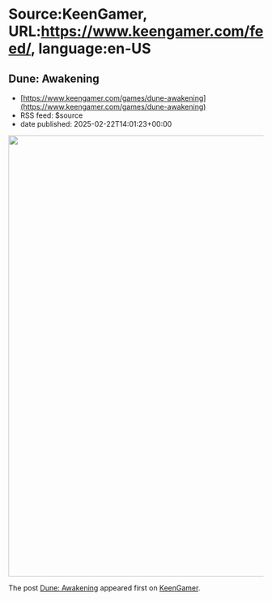 # Source:KeenGamer, URL:https://www.keengamer.com/feed/, language:en-US

## Dune: Awakening
 - [https://www.keengamer.com/games/dune-awakening](https://www.keengamer.com/games/dune-awakening)
 - RSS feed: $source
 - date published: 2025-02-22T14:01:23+00:00

<p><img width="1425" height="869" src="https://www.keengamer.com/wp-content/uploads/2025/02/Dune-Awakening-Icon.jpg" class="attachment-post-thumbnail size-post-thumbnail wp-image-713642 wp-post-image" alt="" decoding="async" fetchpriority="high" srcset="https://www.keengamer.com/wp-content/uploads/2025/02/Dune-Awakening-Icon.jpg 1425w, https://www.keengamer.com/wp-content/uploads/2025/02/Dune-Awakening-Icon-780x476.jpg 780w, https://www.keengamer.com/wp-content/uploads/2025/02/Dune-Awakening-Icon-720x439.jpg 720w" sizes="(max-width: 1425px) 100vw, 1425px" data-mwl-img-id="713642" /></p>
<p>The post <a href="https://www.keengamer.com/games/dune-awakening/">Dune: Awakening</a> appeared first on <a href="https://www.keengamer.com">KeenGamer</a>.</p>

